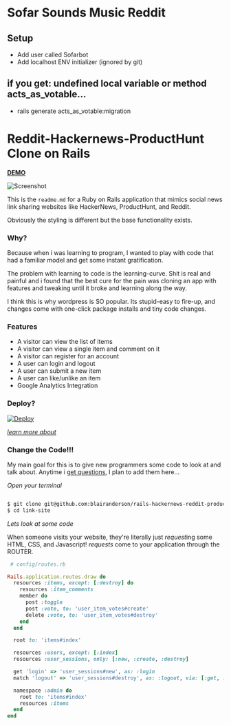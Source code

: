 # Sofar Sounds Music Reddit


## Setup
- Add user called Sofarbot
- Add localhost ENV initializer (ignored by git)

## if you get: undefined local variable or method acts_as_votable...
- rails generate acts_as_votable:migration



# Reddit-Hackernews-ProductHunt Clone on Rails

**[DEMO](https://hackernews-rails-clone.herokuapp.com/)**

![Screenshot](https://cdn.rawgit.com/blairanderson/rails-hackernews-reddit-producthunt-clone/master/public/screenshot.png)

This is the `readme.md` for a Ruby on Rails application that mimics social news link sharing websites like HackerNews, ProductHunt, and Reddit.

Obviously the styling is different but the base functionality exists.

### Why?

Because when i was learning to program, I wanted to play with code that had a familiar model and get some instant gratification.

The problem with learning to code is the learning-curve. Shit is real and painful and i found that the best cure for the pain was cloning an app with features and tweaking until it broke and learning along the way.

I think this is why wordpress is SO popular. Its stupid-easy to fire-up, and changes come with one-click package installs and tiny code changes.



### Features

- A visitor can view the list of items
- A visitor can view a single item and comment on it
- A visitor can register for an account
- A user can login and logout
- A user can submit a new item
- A user can like/unlike an item
- Google Analytics Integration


### Deploy?

[![Deploy](https://www.herokucdn.com/deploy/button.png)](https://heroku.com/deploy)

*[learn more about](https://devcenter.heroku.com/articles/app-json-schema)*

### Change the Code!!!

My main goal for this is to give new programmers some code to look at and talk about. Anytime i [get questions](https://github.com/blairanderson/rails-hackernews-reddit-producthunt-clone/issues), I plan to add them here...

*Open your terminal*

```bash

$ git clone git@github.com:blairanderson/rails-hackernews-reddit-producthunt-clone.git link-site
$ cd link-site

```

*Lets look at some code*

When someone visits your website, they're literally just *request*ing some HTML, CSS, and Javascript! *requests* come to your application through the ROUTER.

```ruby
 # config/routes.rb

Rails.application.routes.draw do
  resources :items, except: [:destroy] do
    resources :item_comments
    member do
      post :toggle
      post :vote, to: 'user_item_votes#create'
      delete :vote, to: 'user_item_votes#destroy'
    end
  end

  root to: 'items#index'

  resources :users, except: [:index]
  resources :user_sessions, only: [:new, :create, :destroy]

  get 'login' => 'user_sessions#new', as: :login
  match 'logout' => 'user_sessions#destroy', as: :logout, via: [:get, :post]

  namespace :admin do
    root to: 'items#index'
    resources :items
  end
end

```
